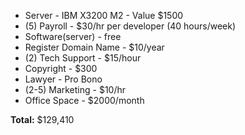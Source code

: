   * Server - IBM X3200 M2 - Value $1500
  * (5) Payroll - $30/hr per developer (40 hours/week)
  * Software(server) - free
  * Register Domain Name - $10/year
  * (2) Tech Support - $15/hour
  * Copyright - $300
  * Lawyer - Pro Bono
  * (2-5) Marketing - $10/hr
  * Office Space - $2000/month

**Total:** $129,410